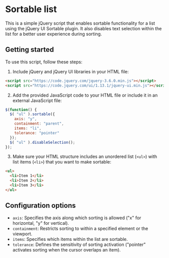 # Sortable list

This is a simple jQuery script that enables sortable functionality for a list using the jQuery UI Sortable plugin. It also disables text selection within the list for a better user experience during sorting.

## Getting started

To use this script, follow these steps:

1. Include jQuery and jQuery UI libraries in your HTML file:

```html
<script src="https://code.jquery.com/jquery-3.6.0.min.js"></script>
<script src="https://code.jquery.com/ui/1.13.1/jquery-ui.min.js"></script>
```

2. Add the provided JavaScript code to your HTML file or include it in an external JavaScript file:

``` javascript
$(function() {
  $( "ul" ).sortable({ 
    axis: "y",
    containment: "parent",
    items: "li",
    tolerance: "pointer"
  });
  $( "ul" ).disableSelection();
});
```

3. Make sure your HTML structure includes an unordered list (`<ul>`) with list items (`<li>`) that you want to make sortable:

```html
<ul>
  <li>Item 1</li>
  <li>Item 2</li>
  <li>Item 3</li>
</ul>
```

## Configuration options

- `axis`: Specifies the axis along which sorting is allowed ("x" for horizontal, "y" for vertical).
- `containment`: Restricts sorting to within a specified element or the viewport.
- `items`: Specifies which items within the list are sortable.
- `tolerance`: Defines the sensitivity of sorting activation ("pointer" activates sorting when the cursor overlaps an item).

